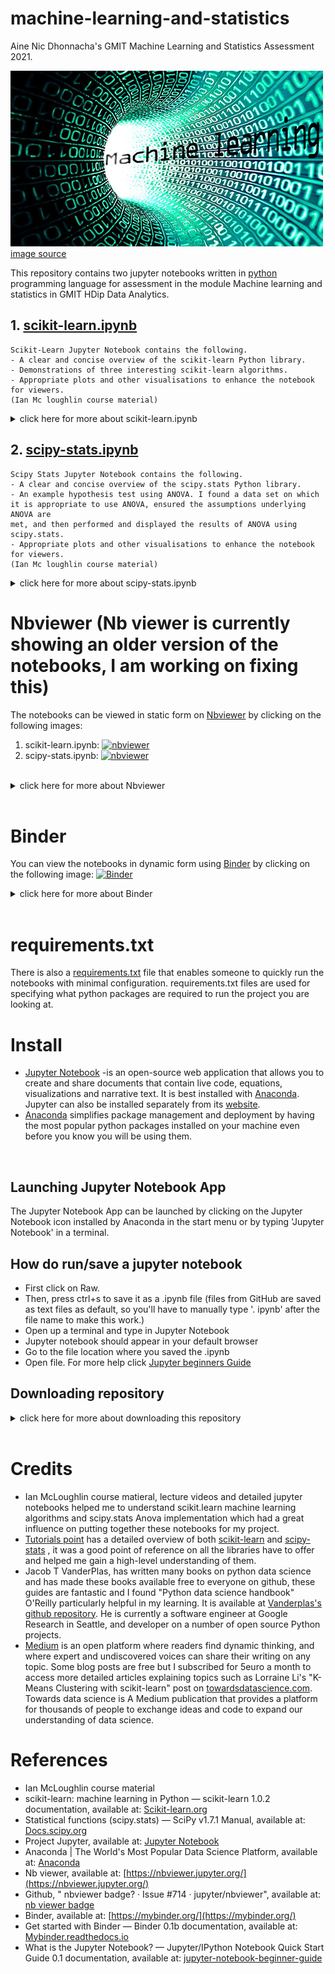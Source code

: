 # machine-learning-and-statistics
Aine Nic Dhonnacha's GMIT Machine Learning and Statistics Assessment 2021. 

![image](https://github.com/AineNicD/machine-learning-and-statistics/blob/main/images/Machine.learning.jpg) 
[image source](https://verify.wiki/wiki/File:Machine.learning.jpg)

This repository contains two jupyter notebooks written in [python](https://www.python.org/) programming language for assessment in the module Machine learning and statistics in GMIT HDip Data Analytics. 
## 1. [scikit-learn.ipynb](https://github.com/AineNicD/machine-learning-and-statistics/blob/main/scikit-learn.ipynb) 
~~~
Scikit-Learn Jupyter Notebook contains the following.
- A clear and concise overview of the scikit-learn Python library.
- Demonstrations of three interesting scikit-learn algorithms. 
- Appropriate plots and other visualisations to enhance the notebook for viewers.
(Ian Mc loughlin course material)
~~~ 
 <details><summary>click here for more about scikit-learn.ipynb</summary>
<p>
 Will be adding more detail here when reviewing the notebook
 </p>
</details>


## 2. [scipy-stats.ipynb](https://github.com/AineNicD/machine-learning-and-statistics/blob/main/scipy-stats.ipynb)
~~~
Scipy Stats Jupyter Notebook contains the following.
- A clear and concise overview of the scipy.stats Python library.
- An example hypothesis test using ANOVA. I found a data set on which
it is appropriate to use ANOVA, ensured the assumptions underlying ANOVA are
met, and then performed and displayed the results of ANOVA using scipy.stats.
- Appropriate plots and other visualisations to enhance the notebook for viewers.
(Ian Mc loughlin course material)
~~~ 
 <details><summary>click here for more about scipy-stats.ipynb</summary>
<p>
  Will be adding more detail here when reviewing the notebook

 </p>
</details>

# Nbviewer (Nb viewer is currently showing an older version of the notebooks, I am working on fixing this) 
The notebooks can be viewed in static form on [Nbviewer](https://nbviewer.org/) by clicking on the following images:
1. scikit-learn.ipynb: [![nbviewer](https://raw.githubusercontent.com/jupyter/design/master/logos/Badges/nbviewer_badge.svg)](https://nbviewer.jupyter.org/github/AineNicD/machine-learning-and-statistics/blob/main/scikit-learn.ipynb)
2. scipy-stats.ipynb: [![nbviewer](https://raw.githubusercontent.com/jupyter/design/master/logos/Badges/nbviewer_badge.svg)](https://nbviewer.jupyter.org/github/AineNicD/machine-learning-and-statistics/blob/main/scipy-stats.ipynb)
 
<br>

<details><summary>click here for more about Nbviewer</summary>
<p>
Nbviewer is a web application that lets you enter the URL of a Jupyter Notebook file, renders that notebook as a static HTML web page, and gives you a stable link to that page which you can share with others. There is also an option to download the notebook in the top right corner. 
 
 
![image](https://github.com/AineNicD/machine-learning-and-statistics/blob/main/images/nbviewerDownload.png)

<br>
 
 </p>
</details>
 
 <br>
 
 # Binder
You can view the notebooks in dynamic form using [Binder](https://mybinder.org/) by clicking on the following image:
[![Binder](https://mybinder.org/badge_logo.svg)](https://mybinder.org/v2/gh/AineNicD/machine-learning-and-statistics/HEAD)

<details><summary>click here for more about Binder</summary>
<p>
 Binder is an open-source service for making GitHub repositorys interactive. With the click of a button, users get a virtual compute environment where they can run your code and reproduce your results. It's also a great way to test whether you've defined all the dependencies for your project.  

  </p>
</details>

<br>

# requirements.txt

There is also a [requirements.txt](https://github.com/AineNicD/machine-learning-and-statistics/blob/main/requirements.txt) file that enables someone to quickly run the notebooks with minimal configuration. requirements.txt files are used for specifying what python packages are required to run the project you are looking at.


# Install
- [Jupyter Notebook](https://jupyter.org/) -is an open-source web application that allows you to create and share documents that contain live code, equations, visualizations and narrative text. It is best installed with [Anaconda](https://www.anaconda.com/). Jupyter can also be installed separately from its [website](https://jupyter.org/).
- [Anaconda](https://www.anaconda.com/) simplifies package management and deployment by having the most popular python packages installed on your machine even before you know you will be using them. 

<br>

## Launching Jupyter Notebook App
The Jupyter Notebook App can be launched by clicking on the Jupyter Notebook icon installed by Anaconda in the start menu or by typing 'Jupyter Notebook' in a terminal.

## How do run/save a jupyter notebook
- First click on Raw.
- Then, press ctrl+s to save it as a .ipynb file (files from GitHub are saved as text files as default, so you'll have to manually type '. ipynb' after the file name to make this work.)
- Open up a terminal and type in Jupyter Notebook
- Jupyter notebook should appear in your default browser 
- Go to the file location where you saved the .ipynb
- Open file.
For more help click [Jupyter beginners Guide](https://jupyter-notebook-beginner-guide.readthedocs.io/en/latest/execute.html)

## Downloading repository
<details><summary>click here for more about downloading this repository</summary>
<p>
 <b> You can also download this repository: </b>

Click on the green code button at the top right, go to "Clone or download" drop down menu and copy below url:
https://github.com/AineNicD/machine-learning-and-statistics.git

 ![](https://github.com/AineNicD/machine-learning-and-statistics/blob/main/images/howtodownload.png)
 
 Open up a terminal and run the command below to clone the repository locally on your machine:
 - git clone https://github.com/AineNicD/machine-learning-and-statistics.git

It can also be downloaded as a zip folder. 
 

 <b> How to execute the notebook </b>>
 - Launch the Jupyter Notebook App.
 - In the Notebook Dashboard navigate to find the notebook: clicking on its name will open it in a new browser tab.
 - Click on the menu Help -> User Interface Tour for an overview of the Jupyter Notebook App user interface.
 - You can run the notebook document step-by-step (one cell a time) by pressing shift + enter.
 - You can run the whole notebook in a single step by clicking on the menu Cell -> Run All.
 - To restart the kernel, click on the menu Kernel -> Restart. 
[Executing a notebook](https://jupyter-notebook-beginner-guide.readthedocs.io/en/latest/execute.html)


Note: Modifications to the notebooks are automatically saved every few minutes. To avoid modifying the original notebook, make a copy of the notebook document (menu File -> Make a copy …) and save the modifications on the copy. 
 
For more information on how to use Jupyter notebook visit: [jupyter-notebook-beginner-guide](https://jupyter-notebook-beginner-guide.readthedocs.io/en/latest/what_is_jupyter.html#notebook-app)

   </p>
</details>

<br>

# Credits 

* Ian McLoughlin course matieral, lecture videos and detailed jupyter notebooks helped me to understand scikit.learn machine learning algorithms and scipy.stats Anova implementation which had a great influence on putting together these notebooks for my project. 
* [Tutorials point](https://www.tutorialspoint.com/index.htm) has a detailed overview of both [scikit-learn](https://www.tutorialspoint.com/scikit_learn/index.htm) and [scipy-stats](https://www.tutorialspoint.com/scipy/scipy_stats.htm) , it was a good point of reference on all the libraries have to offer and helped me gain a high-level understanding of them. 
* Jacob T VanderPlas, has written many books on python data science and has made these books available free to everyone on github, these guides are fantastic and I found	"Python data science handbook" O'Reilly particularly helpful in my learning. It is available at [Vanderplas's github repository](https://jakevdp.github.io/PythonDataScienceHandbook/). He is currently a software engineer at Google Research in Seattle, and developer on a number of open source Python projects.
* [Medium](https://medium.com/) is an open platform where readers find dynamic thinking, and where expert and undiscovered voices can share their writing on any topic. Some blog posts are free but I subscribed for 5euro a month to access more detailed articles explaining topics such as Lorraine Li's "K-Means Clustering with scikit-learn" post on [towardsdatascience.com](https://towardsdatascience.com/k-means-clustering-with-scikit-learn-6b47a369a83c). Towards data science is A Medium publication that provides a platform for thousands of people to exchange ideas and code to expand our understanding of data science. 
   


# References
* Ian McLoughlin course material 
* scikit-learn: machine learning in Python — scikit-learn 1.0.2 documentation, available at:  [Scikit-learn.org](https://scikit-learn.org/stable/)
* Statistical functions (scipy.stats) — SciPy v1.7.1 Manual, available at: [Docs.scipy.org](https://docs.scipy.org/doc/scipy/reference/stats.html)
* Project Jupyter, available at:  [Jupyter Notebook](https://jupyter.org/)
* Anaconda | The World's Most Popular Data Science Platform, available at:  [Anaconda](https://www.anaconda.com/)
* Nb viewer, available at:  [https://nbviewer.jupyter.org/](https://nbviewer.jupyter.org/)
* Github, " nbviewer badge? · Issue #714 · jupyter/nbviewer", available at: [nb viewer badge](https://github.com/jupyter/nbviewer/issues/714)
* Binder, available at: [https://mybinder.org/](https://mybinder.org/)
* Get started with Binder — Binder 0.1b documentation, available at: [Mybinder.readthedocs.io](https://mybinder.readthedocs.io/en/latest/introduction.html)
* What is the Jupyter Notebook? — Jupyter/IPython Notebook Quick Start Guide 0.1 documentation, available at: [jupyter-notebook-beginner-guide](https://jupyter-notebook-beginner-guide.readthedocs.io/en/latest/what_is_jupyter.html#notebook-app)
